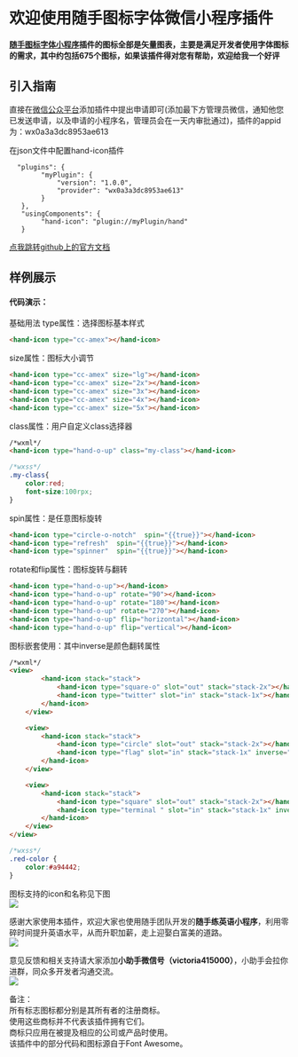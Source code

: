 # 欢迎使用随手图标字体微信小程序插件

**[随手图标字体小程序](https://github.com/tomsmith987/Icon)插件的图标全部是矢量图表，主要是满足开发者使用字体图标的需求，其中约包括675个图标，如果该插件得对您有帮助，欢迎给我一个好评**

## 引入指南
直接在[微信公众平台](https://mp.weixin.qq.com/)添加插件中提出申请即可(添加最下方管理员微信，通知他您已发送申请，以及申请的小程序名，管理员会在一天内审批通过)，插件的appid为：wx0a3a3dc8953ae613

在json文件中配置hand-icon插件
```
  "plugins": {
        "myPlugin": {
            "version": "1.0.0",
            "provider": "wx0a3a3dc8953ae613"
        }
   },
   "usingComponents": {
        "hand-icon": "plugin://myPlugin/hand"
   }
```
[点我跳转github上的官方文档](https://github.com/tomsmith987/Icon "跳转到github官方文档")
## 样例展示

#### 代码演示：
基础用法
type属性：选择图标基本样式
```html
<hand-icon type="cc-amex"></hand-icon>
```
size属性：图标大小调节
```html
<hand-icon type="cc-amex" size="lg"></hand-icon>
<hand-icon type="cc-amex" size="2x"></hand-icon>
<hand-icon type="cc-amex" size="3x"></hand-icon>
<hand-icon type="cc-amex" size="4x"></hand-icon>
<hand-icon type="cc-amex" size="5x"></hand-icon>
```
class属性：用户自定义class选择器
```html
/*wxml*/
<hand-icon type="hand-o-up" class="my-class"></hand-icon>
```


```css
/*wxss*/
.my-class{
    color:red;
    font-size:100rpx;
}

```
spin属性：是任意图标旋转
```html
<hand-icon type="circle-o-notch"  spin="{{true}}"></hand-icon>  
<hand-icon type="refresh"  spin="{{true}}"></hand-icon>  
<hand-icon type="spinner"  spin="{{true}}"></hand-icon>
```
rotate和flip属性：图标旋转与翻转
```html
<hand-icon type="hand-o-up"></hand-icon>
<hand-icon type="hand-o-up" rotate="90"></hand-icon>
<hand-icon type="hand-o-up" rotate="180"></hand-icon>
<hand-icon type="hand-o-up" rotate="270"></hand-icon>
<hand-icon type="hand-o-up" flip="horizontal"></hand-icon>
<hand-icon type="hand-o-up" flip="vertical"></hand-icon>
```
图标嵌套使用：其中inverse是颜色翻转属性
```html
/*wxml*/
<view>
        <hand-icon stack="stack">
            <hand-icon type="square-o" slot="out" stack="stack-2x"></hand-icon>
            <hand-icon type="twitter" slot="in" stack="stack-1x"></hand-icon>
        </hand-icon>
    </view>

    <view>
        <hand-icon stack="stack">
            <hand-icon type="circle" slot="out" stack="stack-2x"></hand-icon>
            <hand-icon type="flag" slot="in" stack="stack-1x" inverse="{{true}}"></hand-icon>
        </hand-icon>
    </view>

    <view>
        <hand-icon stack="stack">
            <hand-icon type="square" slot="out" stack="stack-2x"></hand-icon>
            <hand-icon type="terminal " slot="in" stack="stack-1x" inverse="{{true}}"></hand-icon>
        </hand-icon>
    </view>
</view>
```
```css
/*wxss*/
.red-color {
    color:#a94442;
}
```
图标支持的icon和名称见下图  
![](https://github.com/tomsmith987/README_IMAGE/blob/master/icon/icon.png)


感谢大家使用本插件，欢迎大家也使用随手团队开发的**随手练英语小程序**，利用零碎时间提升英语水平，从而升职加薪，走上迎娶白富美的道路。  
![](https://github.com/tomsmith987/README_IMAGE/blob/master/icon/hand_english_qrcode.jpg)


意见反馈和相关支持请大家添加**小助手微信号（victoria415000）**，小助手会拉你进群，同众多开发者沟通交流。  
![](https://github.com/tomsmith987/README_IMAGE/blob/master/icon/service_qrcode.jpeg)






备注：  
所有标志图标都分别是其所有者的注册商标。  
使用这些商标并不代表该插件拥有它们。  
商标只应用在被提及相应的公司或产品时使用。  
该插件中的部分代码和图标源自于Font Awesome。  

